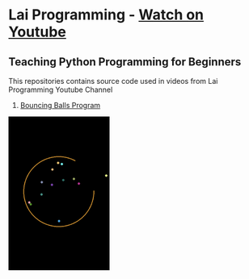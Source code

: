 # Lai Programming - [Watch on Youtube](https://youtu.be/W9fdczla2ds)
## Teaching Python Programming for Beginners

This repositories contains source code used in videos from Lai Programming Youtube Channel

1. [Bouncing Balls Program](https://github.com/laiprogramming/laiprogramming/tree/main/bouncing_balls)

<img src="bouncing_balls/screenshot.png" alt="Bouncing Balls Program Screenshot" width="200"/>
